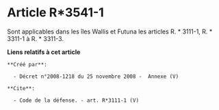 # Article R*3541-1

Sont applicables dans les îles Wallis et Futuna les articles R. * 3111-1, R. * 3311-1 à R. * 3311-3.

**Liens relatifs à cet article**

	**Créé par**:

	  - Décret n°2008-1218 du 25 novembre 2008 -  Annexe (V)

	**Cite**:

	  - Code de la défense. - art. R*3111-1 (V)
